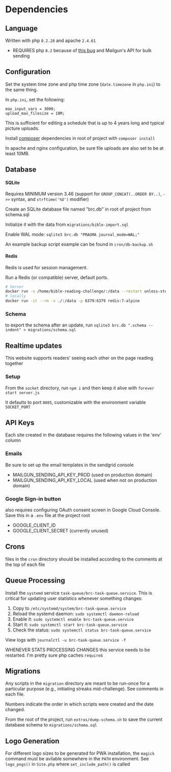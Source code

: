 # Dependencies

## Language
Written with php `8.2.20` and apache `2.4.61`
- REQUIRES php `8.2` because of [this bug](https://github.com/php/php-src/pull/8292) and Mailgun's API for bulk sending

## Configuration
Set the system time zone and php time zone (`date.timezone` in `php.ini`) to the same thing.

In `php.ini`, set the following:
```
max_input_vars = 3000;
upload_max_filesize = 10M;
```

This is sufficient for editing a schedule that is up to 4 years long and typical picture uploads.

Install [composer](https://getcomposer.org/) dependencies in root of project with `composer install`

In apache and nginx configuration, be sure file uploads are also set to be at least 10MB.

## Database

#### SQLite
Requires MINIMUM version 3.46 (support for `GROUP_CONCAT(..ORDER BY..)`, `->>` syntax, and `strftime('%U')` modifier)

Create an SQLite database file named "brc.db" in root of project from schema.sql

Initialize it with the data from `migrations/bible-import.sql`

Enable WAL mode: `sqlite3 brc.db "PRAGMA journal_mode=WAL;"`

An example backup script example can be found in `cron/db-backup.sh`

#### Redis
Redis is used for session management.

Run a Redis (or compatible) server, default ports.
```sh
# Server
docker run -v /home/bible-reading-challenge/:/data --restart unless-stopped -d -it -p 6379:6379 redis:7-alpine
# locally
docker run -it --rm -v ./:/data -p 6379:6379 redis:7-alpine
```

### Schema
to export the schema after an update, run `sqlite3 brc.db ".schema --indent" > migrations/schema.sql`

## Realtime updates
This website supports readers' seeing each other on the page reading together

### Setup
From the `socket` directory, run `npm i` and then keep it alive with `forever start server.js`

It defaults to port `8085`, customizable with the environment variable `SOCKET_PORT`

## API Keys
Each site created in the database requires the following values in the 'env' column

### Emails
Be sure to set up the email templates in the sendgrid console
- MAILGUN_SENDING_API_KEY_PROD (used on production domain)
- MAILGUN_SENDING_API_KEY_LOCAL (used when not on production domain)

### Google Sign-in button
also requires configuring OAuth consent screen in Google Cloud Console. Save this in a `.env` file at the project root
- GOOGLE_CLIENT_ID
- GOOGLE_CLIENT_SECRET (currently unused)

## Crons
files in the `cron` directory should be installed according to the comments at the top of each file

## Queue Processing
Install the `systemd` service `task-queue/brc-task-queue.service`. This is critical for updating user statistics whenever something changes:
1. Copy to `/etc/systemd/system/brc-task-queue.service`
2. Reload the systemd daemon: `sudo systemctl daemon-reload`
3. Enable it: `sudo systemctl enable brc-task-queue.service`
4. Start it: `sudo systemctl start brc-task-queue.service`
5. Check the status: `sudo systemctl status brc-task-queue.service`

View logs with `journalctl -u brc-task-queue.service -f`

WHENEVER STATS PROCESSING CHANGES this service needs to be restarted. I'm pretty sure php caches `require`s

## Migrations
Any scripts in the `migration` directory are meant to be run-once for a particular purpose (e.g., initiating streaks mid-challenge). See comments in each file.

Numbers indicate the order in which scripts were created and the date changed.

From the root of the project, run `extras/dump-schema.sh` to save the current database schema to `migrations/schema.sql`

## Logo Generation
For different logo sizes to be generated for PWA installation, the `magick` command must be avilable somewhere in the `PATH` environment. See `logo_pngs()` in `Site.php` where `set_include_path()` is called